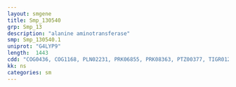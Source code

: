 ```yaml
---
layout: smgene
title: Smp_130540
grp: Smp_13
description: "alanine aminotransferase"
smp: Smp_130540.1
uniprot: "G4LYP9"
length:  1443
cdd: "COG0436, COG1168, PLN02231, PRK06855, PRK08363, PTZ00377, TIGR01265, cd00609, cl18945, pfam00155"
kk: ns
categories: sm
---
```

